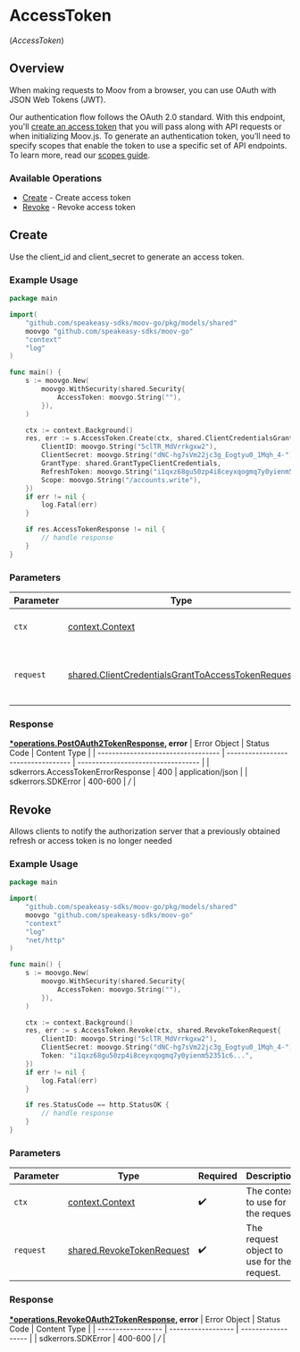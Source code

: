 # AccessToken
(*AccessToken*)

## Overview

When making requests to Moov from a browser, you can use OAuth with JSON Web Tokens (JWT).

Our authentication flow follows the OAuth 2.0 standard. With this endpoint, you'll [create an access token](https://docs.moov.io/guides/quick-start/#create-an-access-token) that you will pass along with API requests or when initializing Moov.js. To generate an authentication token, you’ll need to specify scopes that enable the token to use a specific set of API endpoints. To learn more, read our [scopes guide](https://docs.moov.io/guides/developer-tools/scopes/).


### Available Operations

* [Create](#create) - Create access token
* [Revoke](#revoke) - Revoke access token

## Create

Use the client_id and client_secret to generate an access token.

### Example Usage

```go
package main

import(
	"github.com/speakeasy-sdks/moov-go/pkg/models/shared"
	moovgo "github.com/speakeasy-sdks/moov-go"
	"context"
	"log"
)

func main() {
    s := moovgo.New(
        moovgo.WithSecurity(shared.Security{
            AccessToken: moovgo.String(""),
        }),
    )

    ctx := context.Background()
    res, err := s.AccessToken.Create(ctx, shared.ClientCredentialsGrantToAccessTokenRequest{
        ClientID: moovgo.String("5clTR_MdVrrkgxw2"),
        ClientSecret: moovgo.String("dNC-hg7sVm22jc3g_Eogtyu0_1Mqh_4-"),
        GrantType: shared.GrantTypeClientCredentials,
        RefreshToken: moovgo.String("i1qxz68gu50zp4i8ceyxqogmq7y0yienm52351c6..."),
        Scope: moovgo.String("/accounts.write"),
    })
    if err != nil {
        log.Fatal(err)
    }

    if res.AccessTokenResponse != nil {
        // handle response
    }
}
```

### Parameters

| Parameter                                                                                                                  | Type                                                                                                                       | Required                                                                                                                   | Description                                                                                                                |
| -------------------------------------------------------------------------------------------------------------------------- | -------------------------------------------------------------------------------------------------------------------------- | -------------------------------------------------------------------------------------------------------------------------- | -------------------------------------------------------------------------------------------------------------------------- |
| `ctx`                                                                                                                      | [context.Context](https://pkg.go.dev/context#Context)                                                                      | :heavy_check_mark:                                                                                                         | The context to use for the request.                                                                                        |
| `request`                                                                                                                  | [shared.ClientCredentialsGrantToAccessTokenRequest](../../pkg/models/shared/clientcredentialsgranttoaccesstokenrequest.md) | :heavy_check_mark:                                                                                                         | The request object to use for the request.                                                                                 |


### Response

**[*operations.PostOAuth2TokenResponse](../../pkg/models/operations/postoauth2tokenresponse.md), error**
| Error Object                       | Status Code                        | Content Type                       |
| ---------------------------------- | ---------------------------------- | ---------------------------------- |
| sdkerrors.AccessTokenErrorResponse | 400                                | application/json                   |
| sdkerrors.SDKError                 | 400-600                            | */*                                |

## Revoke

Allows clients to notify the authorization server that a previously obtained refresh or access token is no longer needed

### Example Usage

```go
package main

import(
	"github.com/speakeasy-sdks/moov-go/pkg/models/shared"
	moovgo "github.com/speakeasy-sdks/moov-go"
	"context"
	"log"
	"net/http"
)

func main() {
    s := moovgo.New(
        moovgo.WithSecurity(shared.Security{
            AccessToken: moovgo.String(""),
        }),
    )

    ctx := context.Background()
    res, err := s.AccessToken.Revoke(ctx, shared.RevokeTokenRequest{
        ClientID: moovgo.String("5clTR_MdVrrkgxw2"),
        ClientSecret: moovgo.String("dNC-hg7sVm22jc3g_Eogtyu0_1Mqh_4-"),
        Token: "i1qxz68gu50zp4i8ceyxqogmq7y0yienm52351c6...",
    })
    if err != nil {
        log.Fatal(err)
    }

    if res.StatusCode == http.StatusOK {
        // handle response
    }
}
```

### Parameters

| Parameter                                                                  | Type                                                                       | Required                                                                   | Description                                                                |
| -------------------------------------------------------------------------- | -------------------------------------------------------------------------- | -------------------------------------------------------------------------- | -------------------------------------------------------------------------- |
| `ctx`                                                                      | [context.Context](https://pkg.go.dev/context#Context)                      | :heavy_check_mark:                                                         | The context to use for the request.                                        |
| `request`                                                                  | [shared.RevokeTokenRequest](../../pkg/models/shared/revoketokenrequest.md) | :heavy_check_mark:                                                         | The request object to use for the request.                                 |


### Response

**[*operations.RevokeOAuth2TokenResponse](../../pkg/models/operations/revokeoauth2tokenresponse.md), error**
| Error Object       | Status Code        | Content Type       |
| ------------------ | ------------------ | ------------------ |
| sdkerrors.SDKError | 400-600            | */*                |
